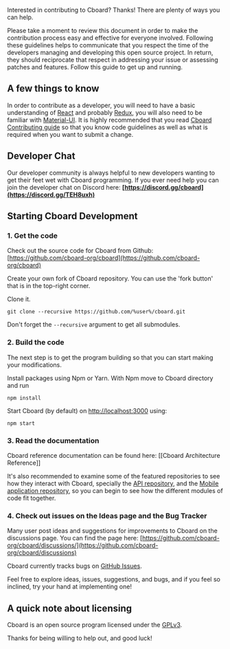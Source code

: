 
Interested in contributing to Cboard? Thanks! There are plenty of ways you can help.

Please take a moment to review this document in order to make the contribution process easy and effective for everyone involved.
Following these guidelines helps to communicate that you respect the time of the developers managing and developing this open source project. In return, they should reciprocate that respect in addressing your issue or assessing patches and features. Follow this guide to get up and running.

## A few things to know

In order to contribute as a developer, you will need to have a basic understanding of [React](https://facebook.github.io/react/docs/hello-world.html) and probably [Redux](https://egghead.io/courses/getting-started-with-redux), you will also need to be familiar with [Material-UI](https://material-ui.com/).
 It is highly recommended that you read [Cboard Contributing guide](https://github.com/cboard-org/cboard/blob/master/CONTRIBUTING.md) so that you know code guidelines as well as what is required when you want to submit a change.

## Developer Chat
Our developer community is always helpful to new developers wanting to get their feet wet with Cboard programming. If you ever need help you can join the developer chat on Discord here: **[https://discord.gg/cboard](https://discord.gg/TEH8uxh)**

## Starting Cboard Development

### 1. Get the code
Check out the source code for Cboard from Github: [https://github.com/cboard-org/cboard](https://github.com/cboard-org/cboard)

Create your own fork of Cboard repository. You can use the 'fork button' that is in the top-right corner.

Clone it.
```
git clone --recursive https://github.com/%user%/cboard.git
```

Don't forget the `--recursive` argument to get all submodules.

### 2. Build the code
The next step is to get the program building so that you can start making your modifications.

Install packages using Npm or Yarn. With Npm move to Cboard directory and run

```
npm install
```
Start Cboard (by default) on [http://localhost:3000](http://localhost:3000) using:
```
npm start
```
### 3. Read the documentation
Cboard reference documentation can be found here: [[Cboard Architecture Reference]]

It's also recommended to examine some of the featured repositories to see how they interact with Cboard, specially the [API repository](https://github.com/cboard-org/cboard-api), and the [Mobile application repository](https://github.com/cboard-org/ccboard), so you can begin to see how the different modules of code fit together.

### 4. Check out issues on the Ideas page and the Bug Tracker

Many user post ideas and suggestions for improvements to Cboard on the discussions page. You can find the page here: [https://github.com/cboard-org/cboard/discussions/](https://github.com/cboard-org/cboard/discussions)

Cboard currently tracks bugs on [GitHub Issues](https://github.com/cboard-org/cboard/issues).

Feel free to explore ideas, issues, suggestions, and bugs, and if you feel so inclined, try your hand at implementing one!

## A quick note about licensing

Cboard is an open source program licensed under the [GPLv3](https://github.com/cboard-org/cboard/blob/master/LICENSE).

Thanks for being willing to help out, and good luck!